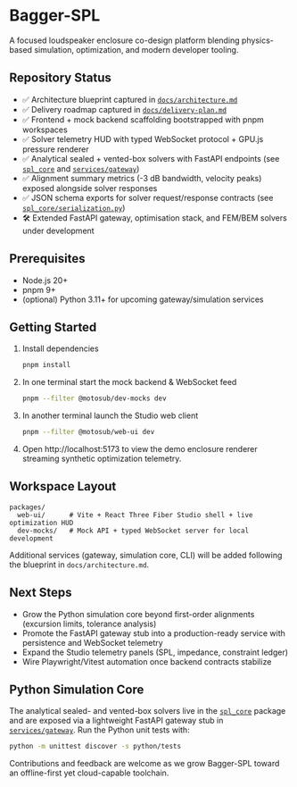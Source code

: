 # Bagger-SPL

A focused loudspeaker enclosure co-design platform blending physics-based simulation, optimization, and modern developer tooling.

## Repository Status
- ✅ Architecture blueprint captured in [`docs/architecture.md`](docs/architecture.md)
- ✅ Delivery roadmap captured in [`docs/delivery-plan.md`](docs/delivery-plan.md)
- ✅ Frontend + mock backend scaffolding bootstrapped with pnpm workspaces
- ✅ Solver telemetry HUD with typed WebSocket protocol + GPU.js pressure renderer
- ✅ Analytical sealed + vented-box solvers with FastAPI endpoints (see [`spl_core`](python/spl_core) and [`services/gateway`](services/gateway))
- ✅ Alignment summary metrics (-3 dB bandwidth, velocity peaks) exposed alongside solver responses
- ✅ JSON schema exports for solver request/response contracts (see [`spl_core/serialization.py`](python/spl_core/serialization.py))
- 🛠️ Extended FastAPI gateway, optimisation stack, and FEM/BEM solvers under development

## Prerequisites
- Node.js 20+
- pnpm 9+
- (optional) Python 3.11+ for upcoming gateway/simulation services

## Getting Started
1. Install dependencies
   ```bash
   pnpm install
   ```
2. In one terminal start the mock backend & WebSocket feed
   ```bash
   pnpm --filter @motosub/dev-mocks dev
   ```
3. In another terminal launch the Studio web client
   ```bash
   pnpm --filter @motosub/web-ui dev
   ```
4. Open http://localhost:5173 to view the demo enclosure renderer streaming synthetic optimization telemetry.

## Workspace Layout
```
packages/
  web-ui/      # Vite + React Three Fiber Studio shell + live optimization HUD
  dev-mocks/   # Mock API + typed WebSocket server for local development
```

Additional services (gateway, simulation core, CLI) will be added following the blueprint in `docs/architecture.md`.

## Next Steps
- Grow the Python simulation core beyond first-order alignments (excursion limits, tolerance analysis)
- Promote the FastAPI gateway stub into a production-ready service with persistence and WebSocket telemetry
- Expand the Studio telemetry panels (SPL, impedance, constraint ledger)
- Wire Playwright/Vitest automation once backend contracts stabilize

## Python Simulation Core

The analytical sealed- and vented-box solvers live in the [`spl_core`](python/spl_core) package
and are exposed via a lightweight FastAPI gateway stub in
[`services/gateway`](services/gateway). Run the Python unit tests with:

```bash
python -m unittest discover -s python/tests
```

Contributions and feedback are welcome as we grow Bagger-SPL toward an offline-first yet cloud-capable toolchain.
